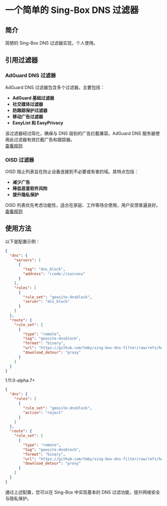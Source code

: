 # 一个简单的 Sing-Box DNS 过滤器

## 简介
简陋的 Sing-Box DNS 过滤器实现，个人使用。

## 引用过滤器

### AdGuard DNS 过滤器
AdGuard DNS 过滤器包含多个过滤器，主要包括：
- **AdGuard 基础过滤器**
- **社交媒体过滤器**
- **防跟踪保护过滤器**
- **移动广告过滤器**
- **EasyList 和 EasyPrivacy**

该过滤器经过简化，确保与 DNS 级别的广告拦截兼容。AdGuard DNS 服务器使用此过滤器有效拦截广告和跟踪器。  
[查看规则](https://github.com/AdguardTeam/AdGuardSDNSFilter)

### OISD 过滤器
OISD 阻止列表旨在防止设备连接到不必要或有害的域。其特点包括：
- **减少广告**
- **降低恶意软件风险**
- **提升隐私保护**

OISD 列表优先考虑功能性，适合在家庭、工作等场合使用，用户反馈普遍良好。  
[查看规则](https://oisd.nl)

## 使用方法
以下是配置示例：

```json
{
  "dns": {
    "servers": [
      {
        "tag": "dns_block",
        "address": "rcode://success"
      }
    ],
    "rules": [
      {
        "rule_set": "geosite-dnsblock",
        "server": "dns_block"
      }
    ]
  },
  "route": {
    "rule_set": [
      {
        "type": "remote",
        "tag": "geosite-dnsblock",
        "format": "binary",
        "url": "https://github.com/tmby/sing-box-dns-filter/raw/refs/heads/main/geosite-dnsblock.srs",
        "download_detour": "proxy"
      }
    ]
  }
}
```

1.11.0-alpha.7+
```json
{
  "dns": {
    "rules": [
      {
        "rule_set": "geosite-dnsblock",
        "action": "reject"
      }
    ]
  },
  "route": {
    "rule_set": [
      {
        "type": "remote",
        "tag": "geosite-dnsblock",
        "format": "binary",
        "url": "https://github.com/tmby/sing-box-dns-filter/raw/refs/heads/main/geosite-dnsblock.srs",
        "download_detour": "proxy"
      }
    ]
  }
}
```

通过上述配置，您可以在 Sing-Box 中实现基本的 DNS 过滤功能，提升网络安全与隐私保护。
